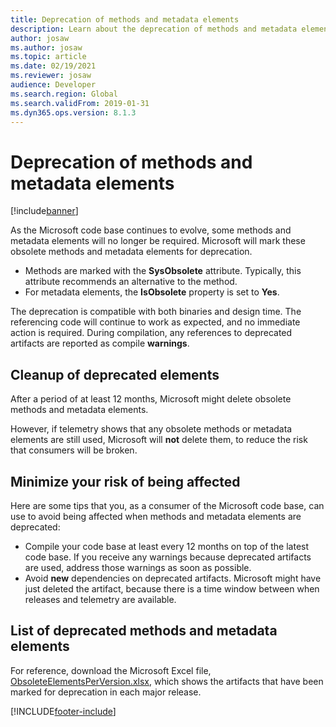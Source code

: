 ```yaml
---
title: Deprecation of methods and metadata elements
description: Learn about the deprecation of methods and metadata elements that become obsolete as the code base evolves, including an overview on the cleanup of deprecated elements.
author: josaw
ms.author: josaw
ms.topic: article
ms.date: 02/19/2021
ms.reviewer: josaw
audience: Developer
ms.search.region: Global
ms.search.validFrom: 2019-01-31
ms.dyn365.ops.version: 8.1.3
---
```


# Deprecation of methods and metadata elements

[!include[banner](../includes/banner.md)]

As the Microsoft code base continues to evolve, some methods and metadata elements will no longer be required. Microsoft will mark these obsolete methods and metadata elements for deprecation.

- Methods are marked with the **SysObsolete** attribute. Typically, this attribute recommends an alternative to the method.
- For metadata elements, the **IsObsolete** property is set to **Yes**.

The deprecation is compatible with both binaries and design time. The referencing code will continue to work as expected, and no immediate action is required. During compilation, any references to deprecated artifacts are reported as compile **warnings**.

## Cleanup of deprecated elements

After a period of at least 12 months, Microsoft might delete obsolete methods and metadata elements.

However, if telemetry shows that any obsolete methods or metadata elements are still used, Microsoft will **not** delete them, to reduce the risk that consumers will be broken.

## Minimize your risk of being affected

Here are some tips that you, as a consumer of the Microsoft code base, can use to avoid being affected when methods and metadata elements are deprecated:

- Compile your code base at least every 12 months on top of the latest code base. If you receive any warnings because deprecated artifacts are used, address those warnings as soon as possible.
- Avoid **new** dependencies on deprecated artifacts. Microsoft might have just deleted the artifact, because there is a time window between when releases and telemetry are available.

## List of deprecated methods and metadata elements

For reference, download the Microsoft Excel file, [ObsoleteElementsPerVersion.xlsx](https://mbs2.microsoft.com/fileexchange/?fileID=d6b5589b-c2c7-4cdd-a6b9-87e080cb2f05), which shows the artifacts that have been marked for deprecation in each major release.


[!INCLUDE[footer-include](../../../includes/footer-banner.md)]
